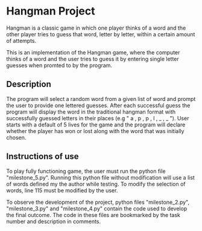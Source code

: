 # Hangman Project

Hangman is a classic game in which one player thinks of a word and the other player tries to guess that word, letter by letter, within a certain amount of attempts.

This is an implementation of the Hangman game, where the computer thinks of a word and the user tries to guess it by entering single letter guesses when promted to by the program. 

## Description

The program will select a random word from a given list of word and prompt the user to provide one lettered guesses. After each successful guess the program will display the word in the traditional hangman format with successfully guessed letters in their places (e.g " a , p , p , l , _ , _ "). User starts with a default of 5 lives for the game and the program will declare whether the player has won or lost along with the word that was initially chosen.


## Instructions of use

To play fully functioning game, the user must run the python file "milestone_5.py". Running this python file without modification will use a list of words defined my the author while testing. To modify the selection of words, line 115 must be modified by the user.

To observe the development of the project, python files "milestone_2.py", "milestone_3.py" and "milestone_4.py" contain the code used to develop the final outcome. The code in these files are bookmarked by the task number and description in comments.